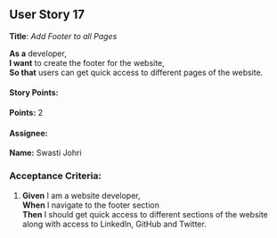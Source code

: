 ## User Story 17

**Title**: *Add Footer to all Pages*

**As a** developer,  
**I want** to create the footer for the website,  
**So that** users can get quick access to different pages of the website.

#### Story Points:
**Points:** 2

#### Assignee: 

**Name:** Swasti Johri

### Acceptance Criteria:

1. **Given** I am a website developer,  
   **When** I navigate to the footer section  
   **Then** I should get quick access to different sections of the website along with access to LinkedIn, GitHub and Twitter.